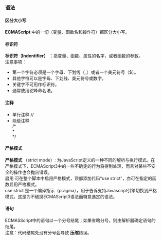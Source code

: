 ### 语法  
#### 区分大小写  
__ECMAScript__ 中的一切（变量、函数名和操作符）都区分大小写。  
#### 标识符  
**标识符（Indentifier）** ：指变量、函数、属性的名字，或者函数的参数。  
注意事项：  
* 第一个字符必须是一个字母、下划线（_）或者一个美元符号（$）。  
* 其他字符可以是字母、下划线、美元符号或数字。  
* 关键字不可用作标识符。  
* 通常使用驼峰命名法。  
#### 注释  
* 单行注释 // 
* 块级注释   
  /*  
   *  
   */  
   
#### 严格模式  
**严格模式**  （strict mode）: 为JavaScript定义的一种不同的解析与执行模式。在严格模式下，ECMAScript3中的一些不确定的行为将得到处理，而且对某些不安全的操作也会抛出错误。  
启用  可在整个脚本中启用严格模式，顶部添加代码“use strict”，亦可在指定的函数启用严格模式。  
use strict 是一个编译指示（pragma），用于告诉支持Javascript引擎切换到严格模式，这是为不破换ECMAScript3语法而特意选定的语法。  
#### 语句  
ECMASScript中的语句以一个分号结尾；如果省略分号，则由解析器确定语句的结尾。  
注意：代码结尾处没有分号会导致 **压缩**错误。
